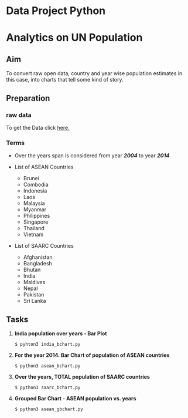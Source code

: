 # Data Project Python


# Analytics on UN Population


## Aim 

To convert raw open data, country and year wise population estimates in this case, into charts that tell some kind of story.


## Preparation

### raw data

To get the Data click [here.](https://datahub.io/core/population-growth-estimates-and-projections/r/population-estimates.csv)

### Terms

* Over the years span is considered from year _**2004**_ to year _**2014**_
  
* List of ASEAN Countries
  * Brunei
  * Combodia
  *  Indonesia
  *  Laos
  *  Malaysia
  *  Myanmar
  *  Philippines
  *  Singapore
  *  Thailand
  *  Vietnam
  

* List of SAARC Countries
  *  Afghanistan
  *  Bangladesh
  *  Bhutan
  *  India
  *  Maldives
  *  Nepal
  *  Pakistan
  *  Sri Lanka



## Tasks

1. **India population over years - Bar Plot**
   ```shell
   $ pyhton3 india_bchart.py
   ```

2. **For the year 2014. Bar Chart of population of ASEAN countries**
    ```shell
    $ python3 asean_bchart.py
    ```

3. **Over the years, TOTAL population of SAARC countries**
   ```shell
   $ python3 saarc_bchart.py
   ```

4. **Grouped Bar Chart - ASEAN population vs. years**
   ```shell
   $ python3 asean_gbchart.py
   ```